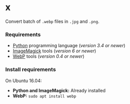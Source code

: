 # x

Convert batch of `.webp` files in `.jpg` and `.png`.

### Requirements

* [Python](https://www.python.org/) programming language (*version 3.4 or newer*)
* [ImageMagick](https://www.imagemagick.org) tools (*version 6 or newer*)
* [WebP](https://developers.google.com/speed/webp/) tools (*version 0.4 or newer*)

### Install requirements

On Ubuntu 16.04:

* **Python and ImageMagick:** Already installed
* **WebP:** `sudo apt install webp`
